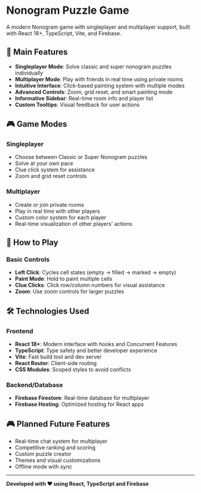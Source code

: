 # Nonogram Puzzle Game

A modern Nonogram game with singleplayer and multiplayer support, built with React 18+, TypeScript, Vite, and Firebase.

## 🎯 Main Features

- **Singleplayer Mode**: Solve classic and super nonogram puzzles individually
- **Multiplayer Mode**: Play with friends in real time using private rooms
- **Intuitive Interface**: Click-based painting system with multiple modes
- **Advanced Controls**: Zoom, grid reset, and smart painting mode
- **Informative Sidebar**: Real-time room info and player list
- **Custom Tooltips**: Visual feedback for user actions

## 🎮 Game Modes

### Singleplayer
- Choose between Classic or Super Nonogram puzzles
- Solve at your own pace
- Clue click system for assistance
- Zoom and grid reset controls

### Multiplayer
- Create or join private rooms
- Play in real time with other players
- Custom color system for each player
- Real-time visualization of other players' actions

## 🎯 How to Play

### Basic Controls
- **Left Click**: Cycles cell states (empty → filled → marked → empty)
- **Paint Mode**: Hold to paint multiple cells
- **Clue Clicks**: Click row/column numbers for visual assistance
- **Zoom**: Use zoom controls for larger puzzles

## 🛠️ Technologies Used

### Frontend
- **React 18+**: Modern interface with hooks and Concurrent Features
- **TypeScript**: Type safety and better developer experience
- **Vite**: Fast build tool and dev server
- **React Router**: Client-side routing
- **CSS Modules**: Scoped styles to avoid conflicts

### Backend/Database
- **Firebase Firestore**: Real-time database for multiplayer
- **Firebase Hosting**: Optimized hosting for React apps

## 🎮 Planned Future Features

- Real-time chat system for multiplayer
- Competitive ranking and scoring
- Custom puzzle creator
- Themes and visual customizations
- Offline mode with sync

---

**Developed with ❤️ using React, TypeScript and Firebase**
